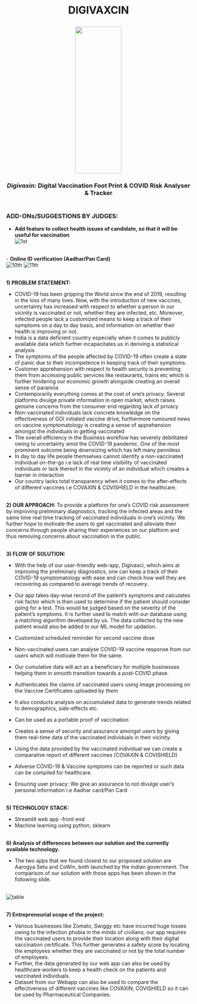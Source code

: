 # <p align="center"> DIGIVAXCIN </p>
<p align="center">
<img align="center" width="400" height="400" src="https://user-images.githubusercontent.com/80914496/111869175-0d8e3f00-89a4-11eb-9dd9-f07a7d66bf6b.JPG" style="width:50%;display: block; align: center; margin-left: auto;margin-right: auto;">
</p>

### <p align="center"> _Digivaxin:_ Digital Vaccination Foot Print & COVID Risk Analyser & Tracker </p>

### <br/> ADD-ONs/SUGGESTIONS BY JUDGES:
- **Add feature to collect health issues of candidate, so that it will be useful for vaccination**
<br/> ![1st](https://user-images.githubusercontent.com/80914496/111881952-ed2ca780-89d8-11eb-9159-1d0cb15b652e.PNG)

<br/>- **Online ID verification (Aadhar/Pan Card)**
<br/>![10th](https://user-images.githubusercontent.com/80914496/111882196-5234cd00-89da-11eb-8cdd-afdc28c666a7.PNG)
![11th](https://user-images.githubusercontent.com/80914496/111882200-55c85400-89da-11eb-89af-b0089119ac6e.PNG)


<br/> **1)	PROBLEM STATEMENT:** 
- COVID-19 has been gripping the World since the end of 2019, resulting in the loss of many lives. Now, with the introduction of new vaccines, uncertainty has increased with respect to whether a person in our vicinity is vaccinated or not, whether they are infected, etc. Moreover, infected people lack a customized means to keep a track of their symptoms on a day to day basis, and information on whether their health is improving or not.
-	India is a data deficient country especially when it comes to publicly available data which further incapacitates us in deriving a statistical analysis
- The symptoms of the people affected by COVID-19 often create a state of panic due to their incompetence in keeping track of their symptoms.
- Customer apprehension with respect to health security is preventing them from accessing public services like restaurants, trains etc which is further hindering our economic growth alongside creating an overall sense of paranoia
- Contemporarily everything comes at the cost of one’s privacy. Several platforms divulge private information in open market, which raises genuine concerns from the consumer end regarding lack of privacy
- Non-vaccinated individuals lack concrete knowledge on the effectiveness of GOI initiated vaccine drive, furthermore rumoured news on vaccine symptomatology is creating a sense of apprehension amongst the individuals in getting vaccinated
- The overall efficiency in the Business workflow has severely debilitated owing to uncertainty amid the COVID-19 pandemic. One of the most prominent outcome being downsizing which has left many penniless
- In day to day life people themselves cannot identify a non-vaccinated individual on-the-go i.e lack of real time visibility of vaccinated individuals or lack thereof in the vicinity of an individual which creates a barrier in interaction
- Our country lacks total transparency when it comes to the after-effects of different vaccines i.e COVAXIN & COVISHIELD in the healthcare.


<br/> **2) OUR APPROACH:** 
To provide a platform for one’s COVID risk assessment by improving preliminary diagnostics, tracking the infected areas and the same time real time tracking of vaccinated individuals in one’s vicinity. We further hope to motivate the users to get vaccinated and alleviate their concerns through people sharing their experiences on our platform and thus removing concerns about vaccination in the public.

<br/> **3) FLOW OF SOLUTION:**
- With the help of our user-friendly web-app, Digivaxci, which aims at improving the preliminary diagnostics, one can keep a track of their COVID-19 symptomatology with ease and can check how well they are recovering as compared to average trends of recovery.


- Our app takes day-wise record of the patient’s symptoms and calculates risk factor which is then used to determine if the patient should consider going for a test. This would be judged based on the severity of the patient’s symptoms. It is further used to match with our database using a matching algorithm developed by us. The data collected by the new patient would also be added to our ML model for updation.
-	Customized scheduled reminder for second vaccine dose
- Non-vaccinated users can analyse COVID-19 vaccine response from our users which will motivate them for the same.
- Our cumulative data will act as a beneficiary for multiple businesses helping them in smooth transition towards a post-COVID phase. 
-	Authenticates the claims of vaccinated users using image processing on the Vaccine Certificates uploaded by them
-	It also conducts analysis on accumulated data to generate trends related to demographics, side-effects etc.
-	Can be used as a portable proof of vaccination
-	Creates a sense of security and assurance amongst users by giving them real-time data of the vaccinated individuals in their vicinity.
-	Using the data provided by the vaccinated individual we can create a comparative report of different vaccines (COVAXIN & COVISHIELD)
-	Adverse COVID-19 & Vaccine symptoms can be reported or such data can be compiled for healthcare.
-	Ensuring user privacy: We give an assurance to not divulge user’s personal information i.e Aadhar card/Pan Card

<br/> **5) TECHNOLOGY STACK:**
-	Streamlit web app -front end
-	Machine learning using python, sklearn

<br/> **6) Analysis of differences between our solution and the currently available technology.**
- The two apps that we found closest to our proposed solution are Aarogya Setu and CoWin, both launched by the Indian government. The comparison of our solution with those apps has been shown in the following slide.
 
<br/> ![table](https://user-images.githubusercontent.com/81008815/111868787-f0f10780-89a1-11eb-8835-653597f4adfa.JPG)

<br/> **7) Entrepreneurial scope of the project:**
- Various businesses like Zomato, Swiggy etc have incurred huge losses owing to the infection phobia in the minds of civilians; our app requires the vaccinated users to provide their location along with their digital vaccination certificate. This further generates a safety score by locating the employees whether they are vaccinated or not by the total number of employees.
- Further, the data generated by our web app can also be used by healthcare workers to keep a health check on the patients and vaccinated individuals.
- Dataset from our Webapp can also be used to compare the effectiveness of different vaccines like COVAXIN, COVISHIELD so it can be used by Pharmaceutical Companies.


